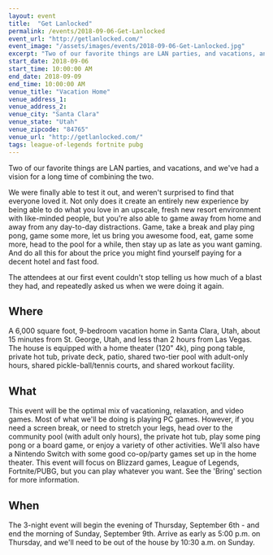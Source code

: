 ```yaml
---
layout: event
title:  "Get Lanlocked"
permalink: /events/2018-09-06-Get-Lanlocked
event_url: "http://getlanlocked.com/"
event_image: "/assets/images/events/2018-09-06-Get-Lanlocked.jpg"
excerpt: "Two of our favorite things are LAN parties, and vacations, and we've had a vision for a long time of combining the two."
start_date: 2018-09-06
start_time: 10:00:00 AM
end_date: 2018-09-09
end_time: 10:00:00 AM
venue_title: "Vacation Home"
venue_address_1: 
venue_address_2:
venue_city: "Santa Clara"
venue_state: "Utah"
venue_zipcode: "84765"
venue_url: "http://getlanlocked.com/"
tags: league-of-legends fortnite pubg
---
```


Two of our favorite things are LAN parties, and vacations, and we've had a vision for a long time of combining the two.

We were finally able to test it out, and weren't surprised to find that everyone loved it. Not only does it create an entirely new experience by being able to do what you love in an upscale, fresh new resort environment with like-minded people, but you're also able to game away from home and away from any day-to-day distractions. Game, take a break and play ping pong, game some more, let us bring you awesome food, eat, game some more, head to the pool for a while, then stay up as late as you want gaming. And do all this for about the price you might find yourself paying for a decent hotel and fast food. 

The attendees at our first event couldn't stop telling us how much of a blast they had, and repeatedly asked us when we were doing it again.

## Where

A 6,000 square foot, 9-bedroom vacation home in Santa Clara, Utah, about 15 minutes from St. George, Utah, and less than 2 hours from Las Vegas. The house is equipped with a home theater (120" 4k), ping pong table, private hot tub, private deck, patio, shared two-tier pool with adult-only hours, shared pickle-ball/tennis courts, and shared workout facility.

## What

This event will be the optimal mix of vacationing, relaxation, and video games. Most of what we'll be doing is playing PC games. However, if you need a screen break, or need to stretch your legs, head over to the community pool (with adult only hours), the private hot tub, play some ping pong or a board game, or enjoy a variety of other activities. We'll also have a Nintendo Switch with some good co-op/party games set up in the home theater. This event will focus on Blizzard games, League of Legends, Fortnite/PUBG, but you can play whatever you want. See the 'Bring' section for more information.

## When

The 3-night event will begin the evening of Thursday, September 6th - and end the morning of Sunday, September 9th. Arrive as early as 5:00 p.m. on Thursday, and we'll need to be out of the house by 10:30 a.m. on Sunday. 